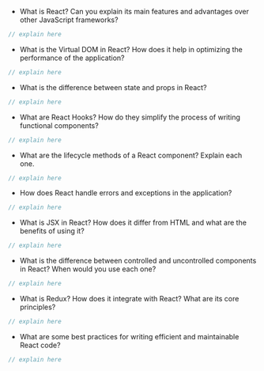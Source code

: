 
- What is React? Can you explain its main features and advantages over other JavaScript frameworks?
```js
// explain here

```
- What is the Virtual DOM in React? How does it help in optimizing the performance of the application?
```js
// explain here

```
- What is the difference between state and props in React?
```js
// explain here

```
- What are React Hooks? How do they simplify the process of writing functional components?
```js
// explain here

```
- What are the lifecycle methods of a React component? Explain each one.
```js
// explain here

```
- How does React handle errors and exceptions in the application?
```js
// explain here

```
- What is JSX in React? How does it differ from HTML and what are the benefits of using it?
```js
// explain here

```
- What is the difference between controlled and uncontrolled components in React? When would you use each one?
```js
// explain here

```
- What is Redux? How does it integrate with React? What are its core principles?
```js
// explain here

```
- What are some best practices for writing efficient and maintainable React code?
```js
// explain here

```